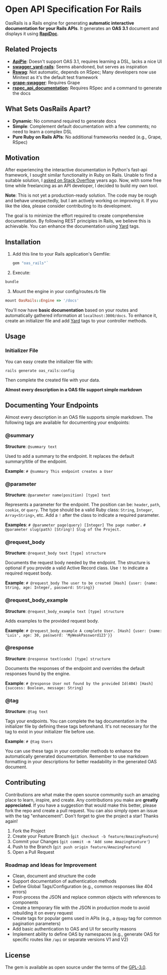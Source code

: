 # Open API Specification For Rails

OasRails is a Rails engine for generating **automatic interactive documentation for your Rails APIs**. It generates an **OAS 3.1** document and displays it using **[RapiDoc](https://rapidocweb.com)**.

## Related Projects

- **[ApiPie](https://github.com/Apipie/apipie-rails)**: Doesn't support OAS 3.1, requires learning a DSL, lacks a nice UI
- **[swagger_yard-rails](https://github.com/livingsocial/swagger_yard-rails)**: Seems abandoned, but serves as inspiration
- **[Rswag](https://github.com/rswag/rswag)**: Not automatic, depends on RSpec; Many developers now use Minitest as it's the default test framework
- **[grape-swagger](https://github.com/ruby-grape/grape-swagger)**: Requires Grape
- **[rspec_api_documentation](https://github.com/zipmark/rspec_api_documentation)**: Requires RSpec and a command to generate the docs

## What Sets OasRails Apart?

- **Dynamic**: No command required to generate docs
- **Simple**: Complement default documentation with a few comments; no need to learn a complex DSL
- **Pure Ruby on Rails APIs**: No additional frameworks needed (e.g., Grape, RSpec)

## Motivation

After experiencing the interactive documentation in Python's fast-api framework, I sought similar functionality in Ruby on Rails. Unable to find a suitable solution, I [asked on Stack Overflow](https://stackoverflow.com/questions/71947018/is-there-a-way-to-generate-an-interactive-documentation-for-rails-apis) years ago. Now, with some free time while freelancing as an API developer, I decided to build my own tool.

**Note**: This is not yet a production-ready solution. The code may be rough and behave unexpectedly, but I am actively working on improving it. If you like the idea, please consider contributing to its development.

The goal is to minimize the effort required to create comprehensive documentation. By following REST principles in Rails, we believe this is achievable. You can enhance the documentation using [Yard](https://yardoc.org/) tags.

## Installation

1. Add this line to your Rails application's Gemfile:

   ```ruby
   gem "oas_rails"`
   ```

2. Execute:

```bash
bundle
```

3. Mount the engine in your config/routes.rb file

```ruby
mount OasRails::Engine => '/docs'
```

You'll now have **basic documentation** based on your routes and automatically gathered information at `localhost:3000/docs`. To enhance it, create an initializer file and add [Yard](https://yardoc.org/) tags to your controller methods.

## Usage

### Initializer File

You can easy create the initializer file with:

```
rails generate oas_rails:config
```

Then complete the created file with your data.

**Almost every description in a OAS file support simple markdown**

## Documenting Your Endpoints

Almost every description in an OAS file supports simple markdown. The following tags are available for documenting your endpoints:

### @summary

**Structure**: `@summary text`

Used to add a summary to the endpoint. It replaces the default summary/title of the endpoint.

**Example**:
`# @summary This endpoint creates a User`

### @parameter

**Structure**: `@parameter name(position) [type] text`

Represents a parameter for the endpoint. The position can be: `header`, `path`, `cookie`, or `query`. The type should be a valid Ruby class: `String`, `Integer`, `Array<String>`, etc. Add a `!` after the class to indicate a required parameter.

**Examples**:
`# @parameter page(query) [Integer] The page number.`
`# @parameter slug(path) [String!] Slug of the Project.`

### @request_body

**Structure**: `@request_body text [type] structure`

Documents the request body needed by the endpoint. The structure is optional if you provide a valid Active Record class. Use `!` to indicate a required request body.

**Example**:
`# @request_body The user to be created [Hash] {user: {name: String, age: Integer, password: String}}`

### @request_body_example

**Structure**: `@request_body_example text [type] structure`

Adds examples to the provided request body.

**Example**:
`# @request_body_example A complete User. [Hash] {user: {name: 'Luis', age: 30, password: 'MyWeakPassword123'}}`

### @response

**Structure**: `@response text(code) [type] structure`

Documents the responses of the endpoint and overrides the default responses found by the engine.

**Example**:
`# @response User not found by the provided Id(404) [Hash] {success: Boolean, message: String}`

### @tag

**Structure**: `@tag text`

Tags your endpoints. You can complete the tag documentation in the initializer file by defining these tags beforehand. It's not necessary for the tag to exist in your initializer file before use.

**Example**:
`# @tag Users`

You can use these tags in your controller methods to enhance the automatically generated documentation. Remember to use markdown formatting in your descriptions for better readability in the generated OAS document.

## Contributing

Contributions are what make the open source community such an amazing place to learn, inspire, and create. Any contributions you make are **greatly appreciated**. If you have a suggestion that would make this better, please fork the repo and create a pull request. You can also simply open an issue with the tag "enhancement". Don't forget to give the project a star! Thanks again!

1. Fork the Project
2. Create your Feature Branch (`git checkout -b feature/AmazingFeature`)
3. Commit your Changes (`git commit -m 'Add some AmazingFeature'`)
4. Push to the Branch (`git push origin feature/AmazingFeature`)
5. Open a Pull Request

### Roadmap and Ideas for Improvement

- Clean, document and structure the code
- Support documentation of authentication methods
- Define Global Tags/Configuration (e.g., common responses like 404 errors)
- Post-process the JSON and replace common objects with references to components
- Create a temporary file with the JSON in production mode to avoid rebuilding it on every request
- Create tags for popular gems used in APIs (e.g., a `@pagy` tag for common pagination parameters)
- Add basic authentication to OAS and UI for security reasons
- Implement ability to define OAS by namespaces (e.g., generate OAS for specific routes like `/api` or separate versions V1 and V2)

## License

The gem is available as open source under the terms of the [GPL-3.0](https://www.gnu.org/licenses/gpl-3.0.en.html#license-text).
